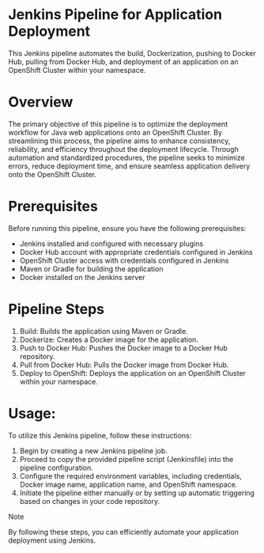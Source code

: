 # Jenkins Pipeline for Application Deployment
This Jenkins pipeline automates the build, Dockerization, pushing to Docker Hub, pulling from Docker Hub, and deployment of an application on an OpenShift Cluster within your namespace.
# Overview
The primary objective of this pipeline is to optimize the deployment workflow for Java web applications onto an OpenShift Cluster. By streamlining this process, the pipeline aims to enhance consistency, reliability, and efficiency throughout the deployment lifecycle. Through automation and standardized procedures, the pipeline seeks to minimize errors, reduce deployment time, and ensure seamless application delivery onto the OpenShift Cluster.
# Prerequisites
Before running this pipeline, ensure you have the following prerequisites:
 - Jenkins installed and configured with necessary plugins
 - Docker Hub account with appropriate credentials configured in Jenkins
 - OpenShift Cluster access with credentials configured in Jenkins
 - Maven or Gradle for building the application
 - Docker installed on the Jenkins server
# Pipeline Steps
1. Build: Builds the application using Maven or Gradle.
2. Dockerize: Creates a Docker image for the application.
3. Push to Docker Hub: Pushes the Docker image to a Docker Hub repository.
4. Pull from Docker Hub: Pulls the Docker image from Docker Hub.
5. Deploy to OpenShift: Deploys the application on an OpenShift Cluster within your namespace.
# Usage:
To utilize this Jenkins pipeline, follow these instructions:
1. Begin by creating a new Jenkins pipeline job.
2. Proceed to copy the provided pipeline script (Jenkinsfile) into the pipeline configuration.
3. Configure the required environment variables, including credentials, Docker image name, application name, and OpenShift namespace.
4. Initiate the pipeline either manually or by setting up automatic triggering based on changes in your code repository.


> [!NOTE]
By following these steps, you can efficiently automate your application deployment using Jenkins.
